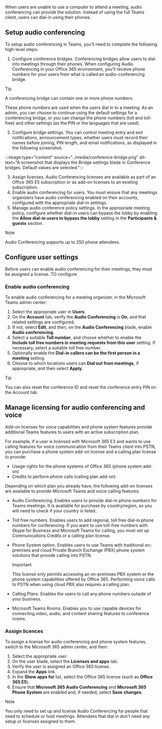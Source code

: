 When users are unable to use a computer to attend a meeting, audio conferencing can provide the solution. Instead of using the full Teams client, users can dial-in using their phones. 

## Setup audio conferencing

To setup audio conferencing in Teams, you’ll need to complete the following high-level steps:

1. Configure conference bridges. Conferencing bridges allow users to dial into meetings through their phones. When configuring Audio Conferencing in your Office 365 environment, you’ll receive phone numbers for your users from what is called an audio-conferencing bridge. 

  > [!TIP]
  > A conferencing bridge can contain one or more phone numbers.

These phone numbers are used when the users dial in to a meeting. As an admin, you can choose to continue using the default settings for a conferencing bridge, or you can change the phone numbers (toll and toll-free) and other settings (as the PIN or the languages that are used). 

2. Configure bridge settings. You can control meeting entry and exit notifications, announcement types, whether users must record their names before joining, PIN length, and email notifications, as displayed in the following screenshot. 

:::image type="content" source="../media/conference-bridge.png" alt-text="A screenshot that displays the Bridge settings blade in Conference bridges. Default values are selected.":::

3. Assign licenses. Audio Conferencing licenses are available as part of an Office 365 E5 subscription or as add-on licenses to an existing subscription. 
4. Enable audio conferencing for users. You must ensure that any meetings organizers have audio conferencing enabled on their accounts, configured with the appropriate dial-in settings. 
5. Manage audio conference policy settings. In the appropriate meeting policy, configure whether dial-in users can bypass the lobby by enabling the **Allow dial-in users to bypass the lobby** setting in the **Participants & guests** section.

> [!NOTE]
> Audio Conferencing supports up to 250 phone attendees.

## Configure user settings

Before users can enable audio conferencing for their meetings, they must be assigned a license. TO configure 

### Enable audio conferencing

To enable audio conferencing for a meeting organizer, in the Microsoft Teams admin center: 

1. Select the appropriate user in **Users**. 
2. On the **Account** tab, verify the **Audio Conferencing** is **On**, and that related settings are configured. 
3. If not, select **Edit**, and then, on the **Audio Conferencing** blade, enable **Audio conferencing**.
4. Select a suitable **Toll number**, and choose whether to enable the **Include toll free numbers in meeting requests from this user** setting. If necessary, select a suitable toll free number.
5. Optionally enable the **Dial-in callers can be the first person in a meeting** setting.
6. Choose to which locations users can **Dial out from meetings**, if appropriate, and then select **Apply**.


> [!TIP]
> You can also reset the conference ID and reset the conference entry PIN on the Account tab.

## Manage licensing for audio conferencing and voice

Add-on licenses for voice capabilities and phone system features provide additional Teams features to users with an active subscription plan. 

For example, if a user is licensed with Microsoft 365 E3 and wants to use calling features for voice communication from their Teams client into PSTN, you can purchase a phone system add-on license and a calling plan license to provide:

- Usage rights for the phone systems of Office 365 (phone system add-on) 
- Credits to perform phone calls (calling plan add-on)

Depending on which plan you already have, the following add-on licenses are available to provide Microsoft Teams and voice calling features:

- Audio Conferencing. Enables users to provide dial-in phone numbers for Teams meetings. It is available for purchase by country/region, so you will need to check if your country is listed.
- Toll free numbers. Enables users to add regional, toll free dial-in phone numbers for conferencing. If you want to use toll-free numbers with Skype for Business and Microsoft Teams for calling, you must set up Communications Credits or a calling plan license.
- Phone System option. Enables users to use Teams with traditional on-premises and cloud Private Branch Exchange (PBX) phone system solutions that provide calling into PSTN. 

   > [!IMPORTANT]
   > This license only permits accessing an on-premises PBX system or the phone system capabilities offered by Office 365. Performing voice calls to PSTN when using cloud PBX also requires a calling plan.

- Calling Plans. Enables the users to call any phone numbers outside of your business. 
- Microsoft Teams Rooms. Enables you to use capable devices for connecting video, audio, and content sharing features to conference rooms.

### Assign licences 

To assign a license for audio conferencing and phone system features, switch to the Microsoft 365 admin center, and then:

1. Select the appropriate user. 
2. On the user blade, select the **Licenses and apps** tab.
3. Verify the user is assigned an Office 365 license. 
4. Expand the **Apps** link.
5. In the **Show apps for** list, select the Office 365 license (such as **Office 365 E5**).
6. Ensure that **Microsoft 365 Audio Conferencing** and **Microsoft 365 Phone System** are enabled and, if needed, select **Save** **changes**.

> [!NOTE]
> You only need to set up and license Audio Conferencing for people that need to schedule or host meetings. Attendees that dial in don't need any setup or licenses assigned to them.